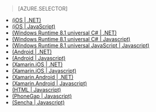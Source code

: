 > [AZURE.SELECTOR]
- [(iOS | .NET)](/zh-cn/documentation/articles/mobile-services-dotnet-backend-ios-get-started/)
- [(iOS | JavaScript)](/zh-cn/documentation/articles/mobile-services-ios-get-started/)
- [(Windows Runtime 8.1 universal C# | .NET)](/zh-cn/documentation/articles/mobile-services-dotnet-backend-windows-store-dotnet-get-started/)
- [(Windows Runtime 8.1 universal C# | Javascript)](/zh-cn/documentation/articles/mobile-services-javascript-backend-windows-store-dotnet-get-started/)
- [(Windows Runtime 8.1 universal JavaScript | Javascript)](/zh-cn/documentation/articles/mobile-services-javascript-backend-windows-store-javascript-get-started/)
- [(Android | .NET)](/zh-cn/documentation/articles/mobile-services-dotnet-backend-android-get-started/)
- [(Android | Javascript)](/zh-cn/documentation/articles/mobile-services-android-get-started/)
- [(Xamarin.iOS | .NET)](/zh-cn/documentation/articles/mobile-services-dotnet-backend-xamarin-ios-get-started/)
- [(Xamarin.iOS | Javascript)](/zh-cn/documentation/articles/partner-xamarin-mobile-services-ios-get-started/)
- [(Xamarin.Android | .NET)](/zh-cn/documentation/articles/mobile-services-dotnet-backend-xamarin-android-get-started/)
- [(Xamarin.Android | Javascript)](/zh-cn/documentation/articles/partner-xamarin-mobile-services-android-get-started/)
- [(HTML | Javascript)](/zh-cn/documentation/articles/mobile-services-html-get-started/)
- [(PhoneGap | Javascript)](/zh-cn/documentation/articles/mobile-services-javascript-backend-phonegap-get-started/)
- [(Sencha | Javascript)](/zh-cn/documentation/articles/partner-sencha-mobile-services-get-started/)

<!---HONumber=82-->